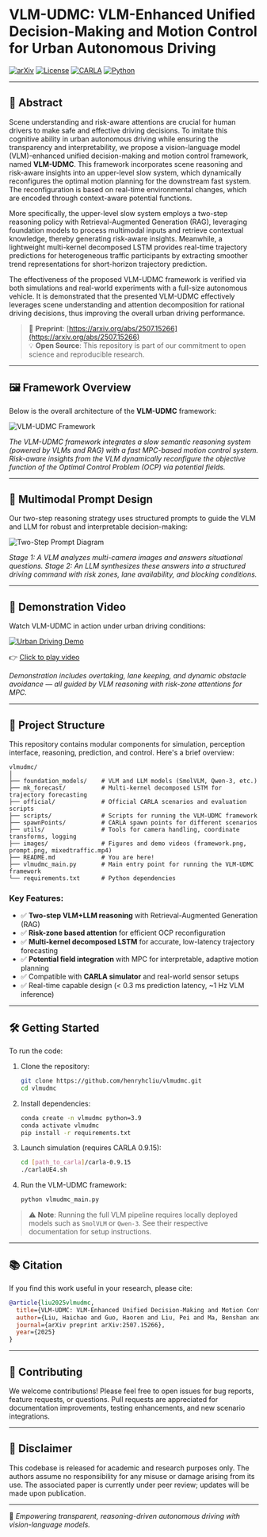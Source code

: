 # VLM-UDMC: VLM-Enhanced Unified Decision-Making and Motion Control for Urban Autonomous Driving

[![arXiv](https://img.shields.io/badge/arXiv-2507.15266-b31b1b.svg)](https://arxiv.org/abs/2507.15266)
[![License](https://img.shields.io/badge/license-MIT-blue.svg)](LICENSE)
[![CARLA](https://img.shields.io/badge/CARLA-0.9.15-green.svg)](https://carla.org/)
[![Python](https://img.shields.io/badge/python-3.9+-red.svg)](https://www.python.org/)

---

## 📄 Abstract

Scene understanding and risk-aware attentions are crucial for human drivers to make safe and effective driving decisions. To imitate this cognitive ability in urban autonomous driving while ensuring the transparency and interpretability, we propose a vision-language model (VLM)-enhanced unified decision-making and motion control framework, named **VLM-UDMC**. This framework incorporates scene reasoning and risk-aware insights into an upper-level slow system, which dynamically reconfigures the optimal motion planning for the downstream fast system. The reconfiguration is based on real-time environmental changes, which are encoded through context-aware potential functions.

More specifically, the upper-level slow system employs a two-step reasoning policy with Retrieval-Augmented Generation (RAG), leveraging foundation models to process multimodal inputs and retrieve contextual knowledge, thereby generating risk-aware insights. Meanwhile, a lightweight multi-kernel decomposed LSTM provides real-time trajectory predictions for heterogeneous traffic participants by extracting smoother trend representations for short-horizon trajectory prediction.

The effectiveness of the proposed VLM-UDMC framework is verified via both simulations and real-world experiments with a full-size autonomous vehicle. It is demonstrated that the presented VLM-UDMC effectively leverages scene understanding and attention decomposition for rational driving decisions, thus improving the overall urban driving performance.

> 🔗 **Preprint**: [https://arxiv.org/abs/2507.15266](https://arxiv.org/abs/2507.15266)  
> 💡 **Open Source**: This repository is part of our commitment to open science and reproducible research.

---

## 🖼️ Framework Overview

Below is the overall architecture of the **VLM-UDMC** framework:

![VLM-UDMC Framework](images/framework.png)

*The VLM-UDMC framework integrates a slow semantic reasoning system (powered by VLMs and RAG) with a fast MPC-based motion control system. Risk-aware insights from the VLM dynamically reconfigure the objective function of the Optimal Control Problem (OCP) via potential fields.*

---

## 🧠 Multimodal Prompt Design

Our two-step reasoning strategy uses structured prompts to guide the VLM and LLM for robust and interpretable decision-making:

![Two-Step Prompt Diagram](images/prompt.png)

*Stage 1: A VLM analyzes multi-camera images and answers situational questions. Stage 2: An LLM synthesizes these answers into a structured driving command with risk zones, lane availability, and blocking conditions.*

---

## 🎥 Demonstration Video

Watch VLM-UDMC in action under urban driving conditions:

[![Urban Driving Demo](images/overtaking_behavior_thumbnail.jpg)](images/overtaking_behavior.mp4)

👉 [Click to play video](images/overtaking_behavior.mp4)

*Demonstration includes overtaking, lane keeping, and dynamic obstacle avoidance — all guided by VLM reasoning with risk-zone attentions for MPC.*

---

## 📁 Project Structure

This repository contains modular components for simulation, perception interface, reasoning, prediction, and control. Here's a brief overview:

```
vlmudmc/
│
├── foundation_models/    # VLM and LLM models (SmolVLM, Qwen-3, etc.)
├── mk_forecast/          # Multi-kernel decomposed LSTM for trajectory forecasting
├── official/             # Official CARLA scenarios and evaluation scripts
├── scripts/              # Scripts for running the VLM-UDMC framework
├── spawnPoints/          # CARLA spawn points for different scenarios
├── utils/                # Tools for camera handling, coordinate transforms, logging
├── images/               # Figures and demo videos (framework.png, prompt.png, mixedtraffic.mp4)
├── README.md             # You are here!
├── vlmudmc_main.py       # Main entry point for running the VLM-UDMC framework
└── requirements.txt      # Python dependencies
```

### Key Features:
- ✅ **Two-step VLM+LLM reasoning** with Retrieval-Augmented Generation (RAG)
- ✅ **Risk-zone based attention** for efficient OCP reconfiguration
- ✅ **Multi-kernel decomposed LSTM** for accurate, low-latency trajectory forecasting
- ✅ **Potential field integration** with MPC for interpretable, adaptive motion planning
- ✅ Compatible with **CARLA simulator** and real-world sensor setups
- ✅ Real-time capable design (< 0.3 ms prediction latency, ~1 Hz VLM inference)

---

## 🛠️ Getting Started

To run the code:

1. Clone the repository:
   ```bash
   git clone https://github.com/henryhcliu/vlmudmc.git
   cd vlmudmc
   ```

2. Install dependencies:
   ```bash
   conda create -n vlmudmc python=3.9
   conda activate vlmudmc
   pip install -r requirements.txt
   ```

3. Launch simulation (requires CARLA 0.9.15):
   ```bash
   cd [path_to_carla]/carla-0.9.15
   ./carlaUE4.sh
    ```

4. Run the VLM-UDMC framework:
   ```bash
   python vlmudmc_main.py
   ```

> ⚠️ **Note**: Running the full VLM pipeline requires locally deployed models such as `SmolVLM` or `Qwen-3`. See their respective documentation for setup instructions.

---

## 📚 Citation

If you find this work useful in your research, please cite:

```bibtex
@article{liu2025vlmudmc,
  title={VLM-UDMC: VLM-Enhanced Unified Decision-Making and Motion Control for Urban Autonomous Driving},
  author={Liu, Haichao and Guo, Haoren and Liu, Pei and Ma, Benshan and Zhang, Yuxiang and Ma, Jun and Lee, Tong Heng},
  journal={arXiv preprint arXiv:2507.15266},
  year={2025}
}
```

---

## 🤝 Contributing

We welcome contributions! Please feel free to open issues for bug reports, feature requests, or questions. Pull requests are appreciated for documentation improvements, testing enhancements, and new scenario integrations.

---

## 🔐 Disclaimer

This codebase is released for academic and research purposes only. The authors assume no responsibility for any misuse or damage arising from its use. The associated paper is currently under peer review; updates will be made upon publication.

---

🚀 *Empowering transparent, reasoning-driven autonomous driving with vision-language models.*